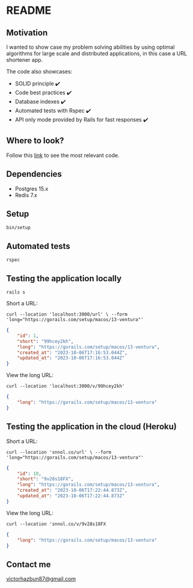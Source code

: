 # README

## Motivation

I wanted to show case my problem solving abilities by using optimal algorithms for large scale and distributed applications, in this case a URL shortener app.

The code also showcases:

- SOLID principle ✔️
- Code best practices  ✔️
- Database indexes ✔️
- Automated tests with Rspec  ✔️
- API only mode provided by Rails for fast responses ✔️

## Where to look?

Follow this [link](https://github.com/search?q=repo%3Avictorhazbun%2Fshorty+%40note+to+read&type=code
) to see the most relevant code.

## Dependencies

- Postgres 15.x
- Redis 7.x

## Setup

`bin/setup`

## Automated tests

`rspec`

## Testing the application locally

`rails s`

Short a URL:

`curl --location 'localhost:3000/url' \
--form 'long="https://gorails.com/setup/macos/13-ventura"'`

```json
{
    "id": 1,
    "short": "99hcey2kh",
    "long": "https://gorails.com/setup/macos/13-ventura",
    "created_at": "2023-10-06T17:16:53.044Z",
    "updated_at": "2023-10-06T17:16:53.044Z"
}
```

View the long URL:

`curl --location 'localhost:3000/v/99hcey2kh'`

```json
{
    "long": "https://gorails.com/setup/macos/13-ventura"
}
```

## Testing the application in the cloud (Heroku)

Short a URL:

`curl --location 'snnol.co/url' \
--form 'long="https://gorails.com/setup/macos/13-ventura"'`

```json
{
    "id": 10,
    "short": "9v28s18FX",
    "long": "https://gorails.com/setup/macos/13-ventura",
    "created_at": "2023-10-06T17:22:44.873Z",
    "updated_at": "2023-10-06T17:22:44.873Z"
}
```

View the long URL:

`curl --location 'snnol.co/v/9v28s18FX`

```json
{
    "long": "https://gorails.com/setup/macos/13-ventura"
}
```

## Contact me

victorhazbun87@gmail.com

